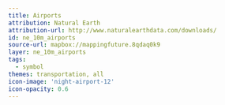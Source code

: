 ```yaml
---
title: Airports
attribution: Natural Earth
attribution-url: http://www.naturalearthdata.com/downloads/
id: ne_10m_airports
source-url: mapbox://mappingfuture.8qdaq0k9
layer: ne_10m_airports
tags:
  - symbol
themes: transportation, all
icon-image: 'night-airport-12'
icon-opacity: 0.6
---
```

